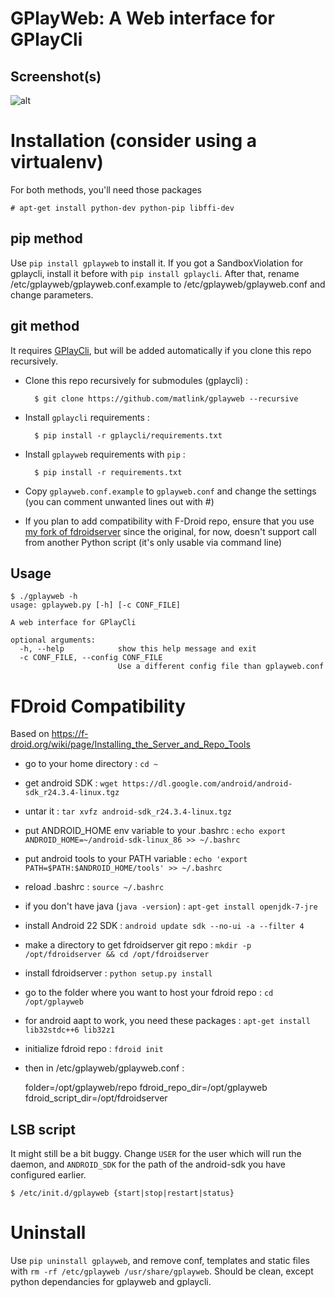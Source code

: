 GPlayWeb: A Web interface for GPlayCli
======================================

Screenshot(s)
-------------

![alt](https://pic.matlink.fr/8RApkXw7/QPjlfSbX)

Installation (consider using a virtualenv)
=========================================
For both methods, you'll need those packages
 		
	# apt-get install python-dev python-pip libffi-dev

pip method
----------
Use `pip install gplayweb` to install it. If you got a SandboxViolation for gplaycli, install it before with `pip install gplaycli`.
After that, rename /etc/gplayweb/gplayweb.conf.example to /etc/gplayweb/gplayweb.conf and change parameters.

git method
----------
It requires [GPlayCli](https://github.com/matlink/gplaycli), but will be added automatically if you clone this repo recursively.

- Clone this repo recursively for submodules (gplaycli) : 

		$ git clone https://github.com/matlink/gplayweb --recursive 

- Install `gplaycli` requirements : 

		$ pip install -r gplaycli/requirements.txt

- Install `gplayweb` requirements with `pip` :
	
		$ pip install -r requirements.txt

- Copy `gplayweb.conf.example` to `gplayweb.conf` and change the settings (you can comment unwanted lines out with #)
- If you plan to add compatibility with F-Droid repo, ensure that you use [my fork of fdroidserver](https://github.com/matlink/fdroidserver) since the original, for now, doesn't support call from another Python script (it's only usable via command line)
		

Usage
-----

	$ ./gplayweb -h
	usage: gplayweb.py [-h] [-c CONF_FILE]

	A web interface for GPlayCli

	optional arguments:
	  -h, --help            show this help message and exit
	  -c CONF_FILE, --config CONF_FILE
	                        Use a different config file than gplayweb.conf

FDroid Compatibility
====================
Based on https://f-droid.org/wiki/page/Installing_the_Server_and_Repo_Tools

* go to your home directory : `cd ~`
* get android SDK : `wget https://dl.google.com/android/android-sdk_r24.3.4-linux.tgz`
* untar it : `tar xvfz android-sdk_r24.3.4-linux.tgz`
* put ANDROID_HOME env variable to your .bashrc : `echo export ANDROID_HOME=~/android-sdk-linux_86 >> ~/.bashrc`
* put android tools to your PATH variable : `echo 'export PATH=$PATH:$ANDROID_HOME/tools' >> ~/.bashrc`
* reload .bashrc : `source ~/.bashrc`
* if you don't have java (`java -version`) : `apt-get install openjdk-7-jre`
* install Android 22 SDK : `android update sdk --no-ui -a --filter 4`
* make a directory to get fdroidserver git repo : `mkdir -p /opt/fdroidserver && cd /opt/fdroidserver`
* install fdroidserver : `python setup.py install`
* go to the folder where you want to host your fdroid repo : `cd /opt/gplayweb`
* for android aapt to work, you need these packages : `apt-get install lib32stdc++6 lib32z1`
* initialize fdroid repo : `fdroid init`
* then in /etc/gplayweb/gplayweb.conf : 
	
	folder=/opt/gplayweb/repo
	fdroid_repo_dir=/opt/gplayweb
	fdroid_script_dir=/opt/fdroidserver

LSB script
----------
It might still be a bit buggy.
Change `USER` for the user which will run the daemon, and `ANDROID_SDK` for the path of the android-sdk you have configured earlier.

	$ /etc/init.d/gplayweb {start|stop|restart|status}

Uninstall
=========
Use `pip uninstall gplayweb`, and remove conf, templates and static files with `rm -rf /etc/gplayweb /usr/share/gplayweb`. Should be clean, except python dependancies for gplayweb and gplaycli.
